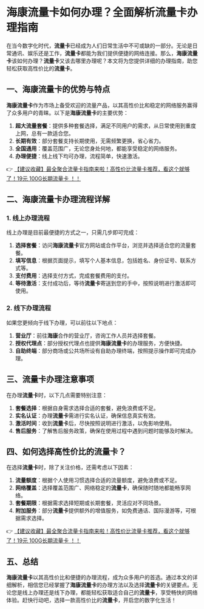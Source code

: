 # 海康流量卡如何办理？全面解析流量卡办理指南

在当今数字化时代，**流量卡**已经成为人们日常生活中不可或缺的一部分。无论是日常通讯、娱乐还是工作，**流量卡**都能为我们提供便捷的网络连接。那么，**海康流量卡**该如何办理？**流量卡**又该去哪里办理呢？本文将为您提供详细的办理指南，助您轻松获取高性价比的**流量卡**。

## 一、海康流量卡的优势与特点

**海康流量卡**作为市场上备受欢迎的流量产品，以其高性价比和稳定的网络服务赢得了众多用户的青睐。以下是**海康流量卡**的主要优势：

1. **超大流量套餐**：提供多种套餐选择，满足不同用户的需求，从日常使用到重度上网，总有一款适合您。
2. **长期有效**：部分套餐支持长期使用，无需频繁更换，省心省力。
3. **全国通用**：覆盖范围广，无论您身处何地，都能享受稳定的网络服务。
4. **办理便捷**：线上线下均可办理，流程简单，快速激活。

👉 [【建议收藏】最全聚合流量卡指南来啦！高性价比流量卡推荐，看这个就够了！19元 100G长期流量卡 ！！](https://bit.ly/Liuliangka)

## 二、海康流量卡办理流程详解

### 1. 线上办理流程

线上办理是目前最便捷的方式之一，只需几步即可完成：

1. **选择套餐**：访问**海康流量卡**官方网站或合作平台，浏览并选择适合您的流量套餐。
2. **填写信息**：根据页面提示，填写个人基本信息，包括姓名、身份证号、联系方式等。
3. **支付费用**：选择支付方式，完成套餐费用的支付。
4. **等待激活**：支付成功后，等待**流量卡**寄送到您的手中，按照说明进行激活即可使用。

### 2. 线下办理流程

如果您更倾向于线下办理，可以前往以下地点：

1. **营业厅**：前往**海康**合作的营业厅，咨询工作人员并选择套餐。
2. **授权代理点**：部分授权代理点也提供**海康流量卡**的办理服务，方便快捷。
3. **自助终端**：部分商场或公共场所设有自助办理终端，按照提示操作即可完成办理。

## 三、流量卡办理注意事项

在办理**流量卡**时，以下几点需要特别注意：

1. **套餐选择**：根据自身需求选择合适的套餐，避免浪费或不足。
2. **实名认证**：办理**流量卡**需进行实名认证，确保信息真实有效。
3. **激活时间**：收到**流量卡**后，尽快按照说明进行激活，以免影响使用。
4. **售后服务**：了解售后服务政策，确保在使用过程中遇到问题时能够及时解决。

## 四、如何选择高性价比的流量卡？

在选择**流量卡**时，除了关注价格，还需考虑以下因素：

1. **流量额度**：根据个人使用习惯选择合适的流量额度，避免浪费或不足。
2. **网络覆盖**：选择覆盖范围广、网络稳定的**流量卡**，确保随时随地都能畅享网络。
3. **套餐期限**：根据需求选择短期或长期套餐，灵活应对不同场景。
4. **附加服务**：部分**流量卡**提供额外的增值服务，如免费通话、国际漫游等，可根据需求选择。

👉 [【建议收藏】最全聚合流量卡指南来啦！高性价比流量卡推荐，看这个就够了！19元 100G长期流量卡 ！！](https://bit.ly/Liuliangka)

## 五、总结

**海康流量卡**以其高性价比和便捷的办理流程，成为众多用户的首选。通过本文的详细解析，相信您已经掌握了**海康流量卡**的办理方法以及选择**流量卡**的关键要点。无论您是线上办理还是线下办理，都能轻松获取适合自己的**流量卡**，享受畅快的网络体验。赶快行动吧，选择一款高性价比的**流量卡**，开启您的数字化生活！